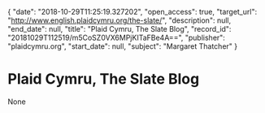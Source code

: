 {
  "date": "2018-10-29T11:25:19.327202", 
  "open_access": true, 
  "target_url": "http://www.english.plaidcymru.org/the-slate/", 
  "description": null, 
  "end_date": null, 
  "title": "Plaid Cymru, The Slate Blog", 
  "record_id": "20181029T112519/m5CoSZ0VX6MPjKITaFBe4A==", 
  "publisher": "plaidcymru.org", 
  "start_date": null, 
  "subject": "Margaret Thatcher"
}

# Plaid Cymru, The Slate Blog

None
